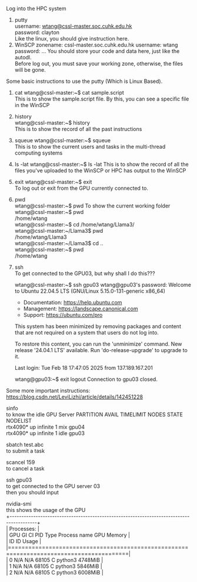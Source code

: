 Log into the HPC system  
1. putty  
   username: wtang@cssl-master.soc.cuhk.edu.hk  
   password: clayton  
   Like the linux, you should give instruction here.  
3. WinSCP
   zonename: cssl-master.soc.cuhk.edu.hk
   username: wtang
   password: ...
   You should store your code and data here, just like the autodl.  
   Before log out, you must save your working zone, otherwise, the files will be gone.  


Some basic instructions to use the putty (Which is Linux Based).
1. cat 
wtang@cssl-master:~$ cat sample.script  
This is to show the sample.script file. By this, you can see a specific file in the WinSCP    

2. history  
wtang@cssl-master:~$ history  
This is to show the record of all the past instructions

3. squeue
wtang@cssl-master:~$ squeue  
This is to show the current users and tasks in the multi-thread computing systems

4. ls -lat
wtang@cssl-master:~$ ls -lat
This is to show the record of all the files you've uploaded to the WinSCP or HPC has output to the WinSCP

5. exit
wtang@cssl-master:~$ exit  
To log out or exit from the GPU currently connected to.

6. pwd  
wtang@cssl-master:~$ pwd
To show the current working folder
   wtang@cssl-master:~$ pwd  
   /home/wtang  
   wtang@cssl-master:~$ cd /home/wtang/Llama3/  
   wtang@cssl-master:~/Llama3$ pwd  
   /home/wtang/Llama3  
   wtang@cssl-master:~/Llama3$ cd ..  
   wtang@cssl-master:~$ pwd  
   /home/wtang
   
8. ssh  
To get connected to the GPU03, but why shall I do this???

   wtang@cssl-master:~$ ssh gpu03
   wtang@gpu03's password:
   Welcome to Ubuntu 22.04.5 LTS (GNU/Linux 5.15.0-131-generic x86_64)
   
    * Documentation:  https://help.ubuntu.com
    * Management:     https://landscape.canonical.com
    * Support:        https://ubuntu.com/pro
   
   This system has been minimized by removing packages and content that are
   not required on a system that users do not log into.
   
   To restore this content, you can run the 'unminimize' command.
   New release '24.04.1 LTS' available.
   Run 'do-release-upgrade' to upgrade to it.
   
   Last login: Tue Feb 18 17:47:05 2025 from 137.189.167.201
   
   wtang@gpu03:~$ exit
   logout
   Connection to gpu03 closed.

Some more important instructions:  
https://blog.csdn.net/LeviLizhi/article/details/142451228  

sinfo  
to know the idle GPU Server
PARTITION AVAIL  TIMELIMIT  NODES  STATE NODELIST  
rtx4090*     up   infinite      1    mix gpu04  
rtx4090*     up   infinite      1   idle gpu03  

sbatch test.abc  
to submit a task  

scancel 159  
to cancel a task  

ssh gpu03  
to get connected to the GPU server 03  
then you should input  

nvidia-smi  
this shows the usage of the GPU  
+-----------------------------------------------------------------------------------------+  
| Processes:                                                                              |  
|  GPU   GI   CI        PID   Type   Process name                              GPU Memory |  
|        ID   ID                                                               Usage      |  
|=========================================================================================|  
|    0   N/A  N/A     68105      C   python3                                      4748MiB |  
|    1   N/A  N/A     68105      C   python3                                      5846MiB |  
|    2   N/A  N/A     68105      C   python3                                      6008MiB |  
